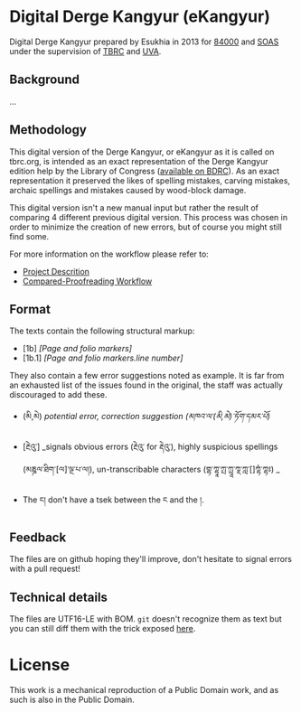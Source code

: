 # Digital Derge Kangyur (eKangyur)

Digital Derge Kangyur prepared by Esukhia in 2013 for [84000](http://84000.co/) and [SOAS](https://www.soas.ac.uk/) under the supervision of [TBRC](https://www.tbrc.org/) and [UVA](http://www.virginia.edu/).

## Background
...

## Methodology
This digital version of the Derge Kangyur, or eKangyur as it is called on tbrc.org, is intended as an exact representation of the Derge Kangyur edition help by the Library of Congress ([available on BDRC](https://www.tbrc.org/#!rid=W4CZ5369)). As an exact representation it preserved the likes of spelling mistakes, carving mistakes, archaic spellings and mistakes caused by wood-block damage.

This digital version isn't a new manual input but rather the result of comparing 4 different previous digital version. This process was chosen in order to minimize the creation of new errors, but of course you might still find some.

For more information on the workflow please refer to:
* [Project Descrition](https://docs.google.com/document/d/17RGGczT9bZl5Hoy7Z6Avo-xympw6eFDeHlecrdVadkM/edit?usp=sharing)
* [Compared-Proofreading Workflow](https://docs.google.com/document/d/1BobLBqSRvyOCissiYx9kCprbJsU5YDFpKf0NzPkX_Aw/edit?usp=sharing)

## Format

The texts contain the following structural markup:

* [1b] _[Page and folio markers]_
* [1b.1] _[Page and folio markers.line number]_

They also contain a few error suggestions noted as example. It is far from an exhausted list of the issues found in the original, the staff was actually discouraged to add these.

* (མི,མེ) _potential error, correction suggestion (མཁའ་ལ་(མི,མེ)་ཏོག་དམར་པོ)_

* [རྔེའུ་] _signals obvious errors (རྔེའུ་ for རྡེའུ་), highly suspicious spellings (མཎྜལ་ཐིག་[ལ]་ལྔ་པ་ལ།), un-transcribable characters (གྷ་ཀྷཱ་ཀྤ་ཀྻཱ་ཀྼ་ཀླ་[]ཀྷཾ་ཀྷཿ) _

* The ང། don't have a tsek between the ང and the །.

## Feedback

The files are on github hoping they'll improve, don't hesitate to signal errors with a pull request!

## Technical details

The files are UTF16-LE with BOM. `git` doesn't recognize them as text but you can still diff them with the trick exposed [here](https://stackoverflow.com/a/1300928/2560906).

# License

This work is a mechanical reproduction of a Public Domain work, and as such is also in the Public Domain.
